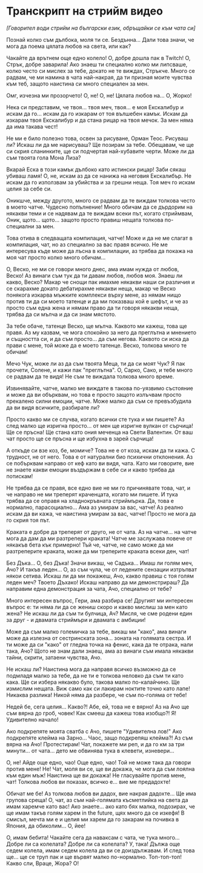 # Транскрипт на стрийм видео

*[Говорител води стрийм на български език, обръщайки се към чата си]*

Познай колко съм дълбока, моля ти се. Бездънна... Дали това значи, че мога да поема цялата любов на света, или как?

Чакайте да врътнем още едно колело! О, добре дошла пак в Twitch! О, Стрък, добре заварила! Ако знаеш ти специално колко ми липсваше, колко често си мислех за тебе, докато не те виждах, Стръкче. Много се радвам, че ми намина в чата най-накрая, да ти призная моите чувства към теб, защото наистина си много специален за мен.

Омг, изчезна ми прозорчето! О, не! О, не! Цялата любов на... О, Жорко!

Нека си представим, че твоя... твоя меч, твоя... е моя Екскалибур и искам да го... искам да го изкарам от тоя вълшебен камък. Искам да изкарам твоя Екскалибур и да стана рицар на твоя мечок. За мен няма да има такава чест!

Не ми е било полезно това, освен за рисуване, Орман Теос. Рисуваш ли? Искаш ли да ме нарисуваш? Ще позирам за тебе. Обещавам, че ще си скрия сланинките, ще си подчертая най-хубавите черти. Може ли да съм твоята гола Мона Лиза?

Вкарай Еска в този камък дълбоко като истински рицар! Заби сякаш убиваш ламя! О, не, искам аз да се нанижа на неговия Екскалибър. Не искам да го използвам за убийства и за грешни неща. Тоя меч го искам целия за себе си.

Оникшче, между другото, много се радвам да те виждам толкова често в моето чатче. Чудесно попълнение! Много обичам да се дърдорим на някакви теми и се надявам да те виждам всеки път, когато стриймвам, Оник, щото... щото... защото просто правиш нещата толкова по-специални за мен.

Това отива в следващата компилация, чатче! Може и да не ме слагат в компилация, чат, но аз специално за вас правя всичко. Не ме интересува къде може да лъсна в компилации, аз трябва да покажа на моя чат просто колко много обичам...

О, Веско, не ми се говори много днес, ама имам нужда от любов, Веско! Аз винаги съм тук да ти давам любов, любов моя. Знаеш ли какво, Веско? Макар че снощи пак имахме някакви наши си различия и се скарахме докато дебатирахме някакви неща, макар че Веско понякога изкарва мъжките комплекси върху мене, аз нямам нищо против ти да си моето татенце и да ми показваш кой е шефът, и че аз просто съм една жена и нямам право да ти говоря някакви неща, трябва да си мълча и да си знам мястото.

За тебе обаче, татенце Веско, ще мълча. Каквото ми кажеш, това ще правя. Аз му казвам, че мога спокойно за него да преглътна и мнението и същността си, и да съм просто... да съм негова. Каквото си иска да прави с мене, той може да е моето татенце. Веско, толкова много те обичам!

Мечо Чук, може ли аз да съм твоята Меца, ти да си моят Чук? Я пак прочети, Солене, и кажи пак "преглътна". О, Сарко, Сако, и тебе много се радвам да те видя! Не съм те виждала толкова много време.

Извинявайте, чатче, малко ме виждате в такова по-уязвимо състояние и може да ви обърквам, но това е просто защото излъчвам просто прекалено силни емоции, чатче. Може малко да съм се превъзбудила да ви видя всичките, разбирате ли?

Просто какво ми се случва, когато всички сте тука и ми пишете? Аз след малко ще изригна просто... от мен ще изригне вулкан от сърчица! Ще се пръсна! Ще стана като ония меченца на Свети Валентин. От ваш чат просто ще се пръсна и ще избухна в зарей сърчица!

А откъде си взе коз, бе, момиче? Това не е от коза, искам да ти кажа. С трудност, не от него. Това е от натурални био психични отклонения. Аз се побърквам направо от кеф като ви видя, чата. Като ми говорите, вие не знаете какви емоции въздържам в себе си и какво трябва да потискам!

Не трябва да се правя, все едно вие не ми го причинявате това, чат, и че направо не ми треперят краченцата, когато ми пишете. И тука трябва да се оправя на хладнокръвната стриймърка. Да, това е нормално, парасоциално... Ама аз умирам за вас, чатче! Аз реално искам да ви кажа, че наистина умирам за вас, чатче! Просто не мога да го скрия тоя път.

Краката е добре да треперят от друго, не от чата. Аз на чатче... на чатче мога да дам да ми разтрепери краката! Чатче ме заслужава повече от някакъв бета кък примерно! Тъй че, чатче, не само може да ми разтреперите краката, може да ми треперите краката всеки ден, чат!

Без Дъка... О, без Дъка! Значи викаш, че Садъка... Имаш ли голям меч, Ачо? И такъв леден... О, аз съм чула, че от ледените сензации изтръпват някои сетива. Искаш ли да ми покажеш, Ачо, какво правиш с тоя голям леден меч? Твоето Дъхако! Искаш направо да ми демонстрираш? Да направим една демонстрация за чата, Ачо, специално от тебе?

Много интересен въпрос, Гери, ама разбира се! Другият ми интересен въпрос е: ти няма ли да се жениш скоро и какво мислиш за мен като жена? Не искаш ли да съм ти булчица, Ач? Мисля, че сме родени един за друг - и двамата стриймъри и двамата с амбиции!

Може да съм малко големичка за тебе, викаш ми "како", ама винаги може да излезна от сестринската зона... зоната на голямата сестра. И ти може да си "како" от гледна точка на фенис, кака да те отрака, нали така, Ачо? Щото не знам дали знаеш, ама аз винаги съм имала някакви тайни, скрити, затаени чувства, Ачо.

Не искаш ли? Наистина мога да направя всичко възможно да се подмладя малко за тебе, да не ти е толкова неловко да съм ти като кака. Ще си избера някакво було, такова малко по-калайчино. Ще измислим нещата. Виж само как си лакирам ноктите точно като лапе! Никаква разлика! Никой няма да разбере, че съм по-голяма от тебе!

Недей бе, сега целия... Какво?! Абе, ей, това не е вярно! Аз на Ачо ще съм вярна до гроб, човек! Как смееш да кажеш това изобщо?! Я! Удивително начало!

Ако подкрепяте моята сватба с Ачо, пишете "Удивителна лов!" Ако подкрепяте клейма на Зарно... Чаос, защо подкрепяш клейма?! Аз съм вярна на Ачо! Протестирам! Чат, покажете ми реп, и да го км за три минути... от чата... дето ме обвинява тука в клевети, изневери...

О, не! Айде още едно, чао! Още едно, чао! Той не може така да говори против мене! Не! Чат, моля ви се, ще ви докажа, че мога да съм лоялна към един мъж! Наистина ще ви докажа! Не гласувайте против мене, чат! Толкова любов ви показах, всичко е... вие ме предадохте! 

Обичат ме бе! Аз толкова любов ви дадох, вие накрая дадохте... Ще има групова среща! О, чат, аз съм най-голямата късметлийка на света да имам харемче като вас! Ако знаете... ако като бях малка, подозирах, че ще имам такъв голям харем in the future, щях много да се изкефя! В смисъл, мечта ми е и целия ми харем да го закарам на почивка в Япония, да обиколим... О, йее!

О, имам бебита! Чакайте сега да наваксам с чата, че тука много... Добре ли са колелата? Добре ли са колелата? У, така! Дължа още седем колела, имам седем колела да ви се доиздължавам. И след това ще... ще се труп пак и ще вървят малко по-нормално. Топ-топ-топ! Какво сли, Враце, Жора? О!